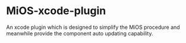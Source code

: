 MiOS-xcode-plugin
=================
An xcode plugin which is designed to simplify the MiOS procedure and meanwhile provide the component auto updating capability. 
